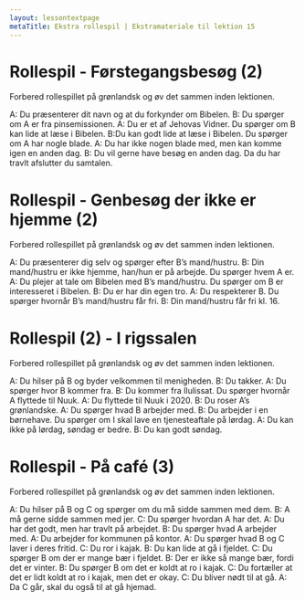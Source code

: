```yaml
---
layout: lessontextpage
metaTitle: Ekstra rollespil | Ekstramateriale til lektion 15
---
```


# Rollespil - Førstegangsbesøg (2)

Forbered rollespillet på grønlandsk og øv det sammen inden lektionen.

A: Du præsenterer dit navn og at du forkynder om Bibelen.
B: Du spørger om A er fra pinsemissionen.
A: Du er et af Jehovas Vidner. Du spørger om B kan lide at læse i Bibelen.
B:Du kan godt lide at læse i Bibelen. Du spørger om A har nogle blade.
A: Du har ikke nogen blade med, men kan komme igen en anden dag.
B: Du vil gerne have besøg en anden dag. Da du har travlt afslutter du samtalen.

# Rollespil - Genbesøg der ikke er hjemme (2)

Forbered rollespillet på grønlandsk og øv det sammen inden lektionen.

A: Du præsenterer dig selv og spørger efter B’s mand/hustru.
B: Din mand/hustru er ikke hjemme, han/hun er på arbejde. Du spørger hvem A er.
A: Du plejer at tale om Bibelen med B’s mand/hustru. Du spørger om B er interesseret i Bibelen.
B: Du er har din egen tro.
A: Du respekterer B. Du spørger hvornår B’s mand/hustru får fri.
B: Din mand/hustru får fri kl. 16.

# Rollespil (2) - I rigssalen

Forbered rollespillet på grønlandsk og øv det sammen inden lektionen.

A: Du hilser på B og byder velkommen til menigheden.
B: Du takker.
A: Du spørger hvor B kommer fra.
B: Du kommer fra Ilulissat. Du spørger hvornår A flyttede til Nuuk.
A: Du flyttede til Nuuk i 2020.
B: Du roser A’s grønlandske.
A: Du spørger hvad B arbejder med.
B: Du arbejder i en børnehave. Du spørger om I skal lave en tjenesteaftale på lørdag.
A: Du kan ikke på lørdag, søndag er bedre.
B: Du kan godt søndag.

# Rollespil - På café (3)

Forbered rollespillet på grønlandsk og øv det sammen inden lektionen.

A: Du hilser på B og C og spørger om du må sidde sammen med dem.
B: A må gerne sidde sammen med jer.
C: Du spørger hvordan A har det.
A: Du har det godt, men har travlt på arbejdet.
B: Du spørger hvad A arbejder med.
A: Du arbejder for kommunen på kontor.
A: Du spørger hvad B og C laver i deres fritid.
C: Du ror i kajak.
B: Du kan lide at gå i fjeldet.
C: Du spørger B om der er mange bær i fjeldet.
B: Der er ikke så mange bær, fordi det er vinter.
B: Du spørger B om det er koldt at ro i kajak.
C: Du fortæller at det er lidt koldt at ro i kajak, men det er okay.
C: Du bliver nødt til at gå.
A: Da C går, skal du også til at gå hjemad.